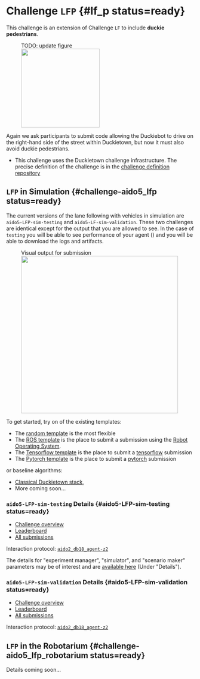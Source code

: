 # Challenge `LFP` {#lf_p status=ready}

This challenge is an extension of Challenge `LF` to include **duckie pedestrians**. 



<figure figure-id="fig:lane-following-vehicles-intersections">
    <figcaption>TODO: update figure</figcaption>
    <img style='width:15em' src="yield.jpg"/>
</figure>


Again we ask participants to submit code allowing the Duckiebot to drive on the right-hand side of the street within Duckietown, but now it must also avoid duckie pedestrians. 

* This challenge uses the Duckietown challenge infrastructure. The precise definition of the challenge is in the [challenge definition repository](https://github.com/duckietown/challenge-aido_LF)


## `LFP` in Simulation {#challenge-aido5_lfp status=ready}

The current versions of the lane following with vehicles in simulation are `aido5-LFP-sim-testing` and `aido5-LF-sim-validation`. These two challenges are identical except for the output that you are allowed to see. In the case of `testing` you will be able to see performance of your agent ([](#fig:submission-output-lfp))  and you will be able to download the logs and artifacts. 

<figure figure-id="fig:submission-output-lfp">
    <figcaption>Visual output for submission</figcaption>
    <img style='width:30em' src="submission-output-lfp.png"/>
</figure>

To get started, try on of the existing templates:

* The [random template](#minimal-template) is the most flexible
* The [ROS template](#ros-template) is the place to submit a submission using the [Robot Operating System](http://www.ros.org/). 
* The [Tensorflow template](#tensorflow-template) is the place to submit a [tensorflow](https://www.tensorflow.org/) submission
* The [Pytorch template](#pytorch-template) is the place to submit a [pytorch](https://pytorch.org/) submission


or baseline algorithms:

 - [Classical Duckietown stack](#ros-baseline),
 - More coming soon...


### `aido5-LFP-sim-testing` Details {#aido5-LFP-sim-testing status=ready}

 - [Challenge overview](https://challenges.duckietown.org/v4/humans/challenges/aido5-LFP-sim-testing)
 - [Leaderboard](https://challenges.duckietown.org/v4/humans/challenges/aido5-LFP-sim-testing/leaderboard)
 - [All submissions](https://challenges.duckietown.org/v4/humans/challenges/aido5-LFP-sim-testing/submissions)


Interaction protocol: [`aido2_db18_agent-z2`](#aido2_db18_agent-z2)

The details for "experiment manager", "simulator", and "scenario maker" parameters may be of interest and are [available here](https://challenges.duckietown.org/v4/humans/challenges/aido5-LFP-sim-testing) (Under "Details").

### `aido5-LFP-sim-validation` Details {#aido5-LFP-sim-validation status=ready}

 - [Challenge overview](https://challenges.duckietown.org/v4/humans/challenges/aido5-LFP-sim-validation)
 - [Leaderboard](https://challenges.duckietown.org/v4/humans/challenges/aido5-LFP-sim-validation/leaderboard)
 - [All submissions](https://challenges.duckietown.org/v4/humans/challenges/aido5-LFP-sim-validation/submissions)


Interaction protocol: [`aido2_db18_agent-z2`](#aido2_db18_agent-z2)


## `LFP` in the Robotarium {#challenge-aido5_lfp_robotarium status=ready}

Details coming soon...

